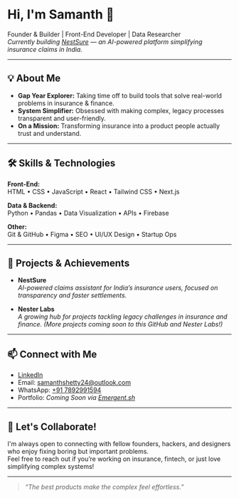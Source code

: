 # Hi, I'm Samanth 👋

Founder & Builder | Front-End Developer | Data Researcher  
_Currently building [NestSure](#) — an AI-powered platform simplifying insurance claims in India._

---

## 💡 About Me

- **Gap Year Explorer:** Taking time off to build tools that solve real-world problems in insurance & finance.
- **System Simplifier:** Obsessed with making complex, legacy processes transparent and user-friendly.
- **On a Mission:** Transforming insurance into a product people actually trust and understand.

---

## 🛠️ Skills & Technologies

**Front-End:**  
HTML • CSS • JavaScript • React • Tailwind CSS • Next.js

**Data & Backend:**  
Python • Pandas • Data Visualization • APIs • Firebase

**Other:**  
Git & GitHub • Figma • SEO • UI/UX Design • Startup Ops

---

## 🚀 Projects & Achievements

- **NestSure**  
  _AI-powered claims assistant for India’s insurance users, focused on transparency and faster settlements._

- **Nester Labs**  
  _A growing hub for projects tackling legacy challenges in insurance and finance._
  *(More projects coming soon to this GitHub and Nester Labs!)*

---

## 📫 Connect with Me

- [LinkedIn](https://linkedin.com/in/samanthshetty)
- Email: [samanthshetty24@outlook.com](mailto:samanthshetty24@outlook.com)
- WhatsApp: [+91 7892991594](https://wa.me/917892991594)
- Portfolio: _Coming Soon via [Emergent.sh](#)_

---

## 🤝 Let's Collaborate!

I'm always open to connecting with fellow founders, hackers, and designers who enjoy fixing boring but important problems.  
Feel free to reach out if you’re working on insurance, fintech, or just love simplifying complex systems!

---

> _“The best products make the complex feel effortless.”_

